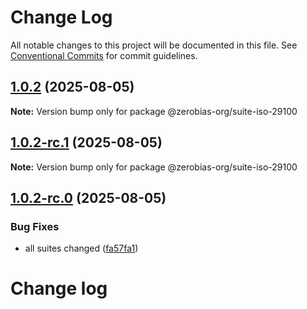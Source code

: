 # Change Log

All notable changes to this project will be documented in this file.
See [Conventional Commits](https://conventionalcommits.org) for commit guidelines.

## [1.0.2](https://github.com/zerobias-org/suite/compare/@zerobias-org/suite-iso-29100@1.0.2-rc.1...@zerobias-org/suite-iso-29100@1.0.2) (2025-08-05)

**Note:** Version bump only for package @zerobias-org/suite-iso-29100





## [1.0.2-rc.1](https://github.com/zerobias-org/suite/compare/@zerobias-org/suite-iso-29100@1.0.2-rc.0...@zerobias-org/suite-iso-29100@1.0.2-rc.1) (2025-08-05)

**Note:** Version bump only for package @zerobias-org/suite-iso-29100





## [1.0.2-rc.0](https://github.com/zerobias-org/suite/compare/@zerobias-org/suite-iso-29100@1.0.1...@zerobias-org/suite-iso-29100@1.0.2-rc.0) (2025-08-05)


### Bug Fixes

* all suites changed ([fa57fa1](https://github.com/zerobias-org/suite/commit/fa57fa1af7628003297df46b2d7740fe95bd2666))





# Change log
